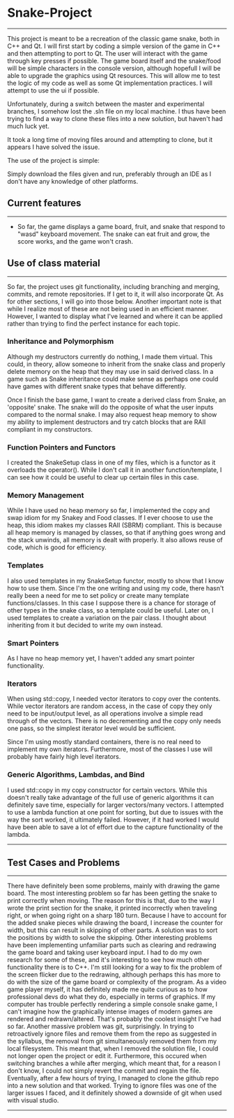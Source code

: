 # Snake-Project

-----


This project is meant to be a recreation of the classic game snake, both in C++ and Qt. I will first start by coding a simple version of the
game in C++ and then attempting to port to Qt. The user will interact with the game through key presses if possible. The game board itself
and the snake/food will be simple characters in the console version, although hopefull I will be able to upgrade the graphics using Qt
resources. This will allow me to test the logic of my code as well as some Qt implementation practices. I will attempt to use the ui if
possible.

Unfortunately, during a switch between the master and experimental branches, I somehow lost the .sln file on my local machine. I thus have been trying to find a way to clone these files into a new solution, but haven't had much luck yet.

It took a long time of moving files around and attempting to clone, but it appears I have solved the issue.  

The use of the project is simple:

Simply download the files given and run, preferably through an IDE as I don't have any knowledge of other platforms.

## Current features
--------
- So far, the game displays a game board, fruit, and snake that respond to "wasd" keyboard movement. The snake can eat fruit and grow, the score works, and the game won't crash.

## Use of class material
--------
So far, the project uses git functionality, including branching and merging, commits, and remote repositories. If I get to it, it will also incorporate Qt. As for other sections, I will go into those below. Another important note is that while I realize most of these are not being used in an efficient manner. However, I wanted to display what I've learned and where it can be applied rather than trying to find the perfect instance for each topic.

### Inheritance and Polymorphism
Although my destructors currently do nothing, I made them virtual. This could, in theory, allow someone to inherit from the snake class
and properly delete memory on the heap that they may use in said derived class. In a game such as Snake inheritance could make sense as
perhaps one could have games with different snake types that behave differently.

Once I finish the base game, I want to create a derived class from Snake, an 'opposite' snake. The snake will do the opposite of what the user inputs compared to the normal snake. I may also request heap memory to show my ability to implement destructors and try catch blocks that are RAII compliant in my constructors.

### Function Pointers and Functors
I created the SnakeSetup class in one of my files, which is a functor as it overloads the operator(). While I don't call it in another function/template, I can see how it could be useful to clear up certain files in this case. 

### Memory Management
While I have used no heap memory so far, I implemented the copy and swap idiom for my Snakey and Food classes. If I ever choose to use 
the heap, this idiom makes my classes RAII (SBRM) compliant. This is because all heap memory is managed by classes, so that if anything 
goes wrong and the stack unwinds, all memory is dealt with properly. It also allows reuse of code, which is good for efficiency.

### Templates
I also used templates in my SnakeSetup functor, mostly to show that I know how to use them. Since I'm the one writing and using my code, there hasn't really been a need for me to set policy or create many template functions/classes. In this case I suppose there is a chance for storage of other types in the snake class, so a template could be useful.
Later on, I used templates to create a variation on the pair class. I thought about inheriting from it but decided to write my own instead. 

### Smart Pointers
As I have no heap memory yet, I haven't added any smart pointer functionality. 

### Iterators
When using std::copy, I needed vector iterators to copy over the contents. While vector iterators are random access, in the case of copy
they only need to be input/output level, as all operations involve a simple read through of the vectors. There is no decrementing and 
the copy only needs one pass, so the simplest iterator level would be sufficient.

Since I'm using mostly standard containers, there is no real need to implement my own iterators. Furthermore, most of the classes I use will probably have fairly high level iterators.

### Generic Algorithms, Lambdas, and Bind
I used std::copy in my copy constructor for certain vectors. While this doesn't really take advantage of the full use of generic 
algorithms it can definitely save time, especially for larger vectors/many vectors.
I attempted to use a lambda function at one point for sorting, but due to issues with the way the sort worked, it ultimately failed. However, if it had worked I would have been able to save a lot of effort due to the capture functionality of the lambda.

----------
## Test Cases and Problems
----------
There have definitely been some problems, mainly with drawing the game board. The most interesting problem so far has been getting the snake to print correctly when moving. The reason for this is that, due to the way I wrote the print section for the snake, it printed incorrectly when traveling right, or when going right on a sharp 180 turn. Because I have to account for the added snake pieces while drawing the board, I increase the counter for width, but this can result in skipping of other parts. A solution was to sort the positions by width to solve the skipping.
Other interesting problems have been implementing unfamiliar parts such as clearing and redrawing the game board and taking user keyboard input. I had to do my own research for some of these, and it's interesting to see how much other functionality there is to C++.
I'm still looking for a way to fix the problem of the screen flicker due to the redrawing, although perhaps this has more to do with the size of the game board or complexity of the program. As a video game player myself, it has definitely made me quite curious as to how professional devs do what they do, especially in terms of graphics. If my computer has trouble perfectly rendering a simple console snake game, I can't imagine how the graphically intense images of modern games are rendered and redrawn/altered. That's probably the coolest insight I've had so far.
  Another massive problem was git, surprisingly. In trying to retroactively ignore files and remove them from the repo as suggested in the syllabus, the removal from git simultaneously removed them from my local filesystem. This meant that, when I removed the solution file, I could not longer open the project or edit it. Furthermore, this occured when switching branches a while after merging, which meant that, for a reason I don't know, I could not simply revert the commit and regain the file. Eventually, after a few hours of trying, I managed to clone the github repo into a new solution and that worked. Trying to ignore files was one of the larger issues I faced, and it definitely showed a downside of git when used with visual studio.

-------


